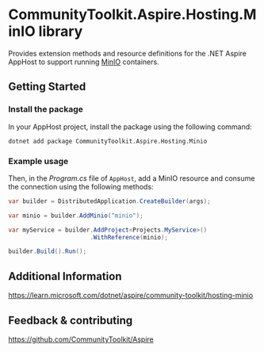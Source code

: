 # CommunityToolkit.Aspire.Hosting.MinIO library

Provides extension methods and resource definitions for the .NET Aspire AppHost to support running [MinIO](https://min.io/) containers.

## Getting Started

### Install the package

In your AppHost project, install the package using the following command:

```dotnetcli
dotnet add package CommunityToolkit.Aspire.Hosting.Minio
```

### Example usage

Then, in the _Program.cs_ file of `AppHost`, add a MinIO resource and consume the connection using the following methods:

```csharp
var builder = DistributedApplication.CreateBuilder(args);

var minio = builder.AddMinio("minio");

var myService = builder.AddProject<Projects.MyService>()
                       .WithReference(minio);

builder.Build().Run();
```

## Additional Information

https://learn.microsoft.com/dotnet/aspire/community-toolkit/hosting-minio

## Feedback & contributing

https://github.com/CommunityToolkit/Aspire

